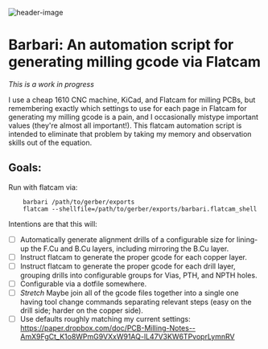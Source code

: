 ![header-image](http://coddingtonbear-public.s3.amazonaws.com/github/barbari/header.jpg)

# Barbari: An automation script for generating milling gcode via Flatcam

*This is a work in progress*

I use a cheap 1610 CNC machine, KiCad, and Flatcam for milling PCBs, but remembering exactly which settings to use for each page in Flatcam for generating my milling gcode is a pain, and I occasionally mistype important values (they're almost all important!).  This flatcam automation script is intended to eliminate that problem by taking my memory and observation skills out of the equation.

## Goals:

Run with flatcam via:

```
    barbari /path/to/gerber/exports
    flatcam --shellfile=/path/to/gerber/exports/barbari.flatcam_shell
```

Intentions are that this will:

* [ ] Automatically generate alignment drills of a configurable size for lining-up the F.Cu and B.Cu layers, including mirroring the B.Cu layer.
* [ ] Instruct flatcam to generate the proper gcode for each copper layer.
* [ ] Instruct flatcam to generate the proper gcode for each drill layer, grouping drills into configurable groups for Vias, PTH, and NPTH holes.
* [ ] Configurable via a dotfile somewhere.
* [ ] *Stretch* Maybe join all of the gcode files together into a single one having tool change commands separating relevant steps (easy on the drill side; harder on the copper side).
* [ ] Use defaults roughly matching my current settings: https://paper.dropbox.com/doc/PCB-Milling-Notes--AmX9FgCt_K1o8WPmG9VXxW91AQ-lL47V3KW6TPvoprLymnRV
